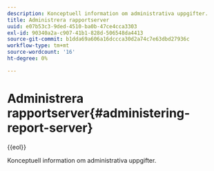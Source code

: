 ```yaml
---
description: Konceptuell information om administrativa uppgifter.
title: Administrera rapportserver
uuid: e07b53c3-9ded-4510-ba0b-47ce4cca3303
exl-id: 90340a2a-c907-41b1-828d-506548da4413
source-git-commit: b1dda69a606a16dccca30d2a74c7e63dbd27936c
workflow-type: tm+mt
source-wordcount: '16'
ht-degree: 0%

---
```


# Administrera rapportserver{#administering-report-server}

{{eol}}

Konceptuell information om administrativa uppgifter.

